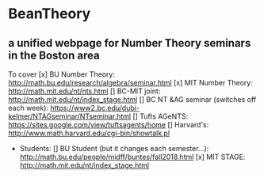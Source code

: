# BeanTheory
## a unified webpage for Number Theory seminars in the Boston area


To cover
[x] BU Number Theory: http://math.bu.edu/research/algebra/seminar.html
[x] MIT Number Theory: http://math.mit.edu/nt/nts.html
[] BC-MIT joint: http://math.mit.edu/nt/index_stage.html
[] BC NT &AG seminar (switches off each week): https://www2.bc.edu/dubi-kelmer/NTAGseminar/NTseminar.html
[] Tufts AGeNTS: https://sites.google.com/view/tuftsagents/home
[] Harvard's: http://www.math.harvard.edu/cgi-bin/showtalk.pl

* Students:
[] BU Student (but it changes each semester...): http://math.bu.edu/people/midff/buntes/fall2018.html
[x] MIT STAGE: http://math.mit.edu/nt/index_stage.html
